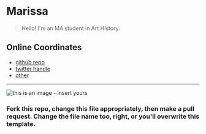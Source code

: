 # Marissa

> Hello!  I'm an MA student in Art HIstory.

## Online Coordinates

+ [github repo](https://github.com/marissavilleneuve)
+ [twitter handle](https://twitter.com/marissaville)
+ [other](http://self.evident.right)

----

![this is an image - insert yours](http://dhcu.ca/file/b19aebc8d32bb91c6aec3a14d4c80188/thumb.jpg)

### Fork this repo, change this file appropriately, then make a pull request. Change the file name too, right, or you'll overwrite this template.
